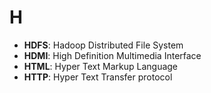 # H

- **HDFS**: Hadoop Distributed File System
- **HDMI**: High Definition Multimedia Interface
- **HTML**: Hyper Text Markup Language
- **HTTP**: Hyper Text Transfer protocol